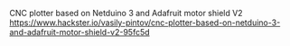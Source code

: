 CNC plotter based on Netduino 3 and Adafruit motor shield V2
https://www.hackster.io/vasily-pintov/cnc-plotter-based-on-netduino-3-and-adafruit-motor-shield-v2-95fc5d
